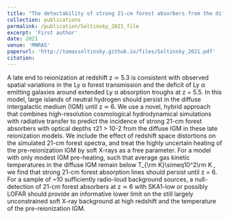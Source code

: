 ```yaml
---
title: "The detectability of strong 21-cm forest absorbers from the diffuse intergalactic medium in late reionization models"
collection: publications
permalink: /publication/Soltinsky_2021_file
excerpt: 'First author'
date: 2021
venue: 'MNRAS'
paperurl: 'http://tomassoltinsky.github.io/files/Soltinsky_2021.pdf'
citation: 
---
```


A late end to reionization at redshift z ≃ 5.3 is consistent with observed spatial variations in the Ly α forest transmission and the deficit of Ly α emitting galaxies around extended Ly α absorption troughs at z = 5.5. In this model, large islands of neutral hydrogen should persist in the diffuse intergalactic medium (IGM) until z ≃ 6. We use a novel, hybrid approach that combines high-resolution cosmological hydrodynamical simulations with radiative transfer to predict the incidence of strong 21-cm forest absorbers with optical depths τ21 > 10-2 from the diffuse IGM in these late reionization models. We include the effect of redshift space distortions on the simulated 21-cm forest spectra, and treat the highly uncertain heating of the pre-reionization IGM by soft X-rays as a free parameter. For a model with only modest IGM pre-heating, such that average gas kinetic temperatures in the diffuse IGM remain below  T_{\rm K}\simeq10^2\rm K , we find that strong 21-cm forest absorption lines should persist until z = 6. For a sample of ~10 sufficiently radio-loud background sources, a null-detection of 21-cm forest absorbers at z ≃ 6 with SKA1-low or possibly LOFAR should provide an informative lower limit on the still largely unconstrained soft X-ray background at high redshift and the temperature of the pre-reionization IGM.

